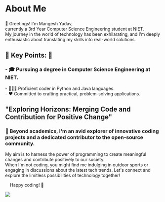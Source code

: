 
About Me
========

### 

👋 Greetings! I'm Mangesh Yadav,  
currently a 3rd Year Computer Science Engineering student at NIET.  
My journey in the world of technology has been exhilarating, and I'm deeply enthusiastic about translating my skills into real-world solutions.

🌟 Key Points: 🌟
-----------------

### \- 🎓 Pursuing a degree in Computer Science Engineering at NIET.  
\- 🧑🏻‍💻 Proficient coder in Python and Java languages.  
\- ❤️ Committed to crafting practical, problem-solving applications.

"Exploring Horizons: Merging Code and Contribution for Positive Change"
-----------------------------------------------------------------------

### 🚀 Beyond academics, I'm an avid explorer of innovative coding projects and a dedicated contributor to the open-source community.  
My aim is to harness the power of programming to create meaningful changes and contribute positively to our society.  
When I'm not coding, you might find me indulging in outdoor sports or engaging in discussions about the latest tech trends. Let's connect and explore the limitless possibilities of technology together!  
  
    Happy coding! 🚀

![](https://media.tenor.com/vlatqJBjMi0AAAAj/among-us.gif)

